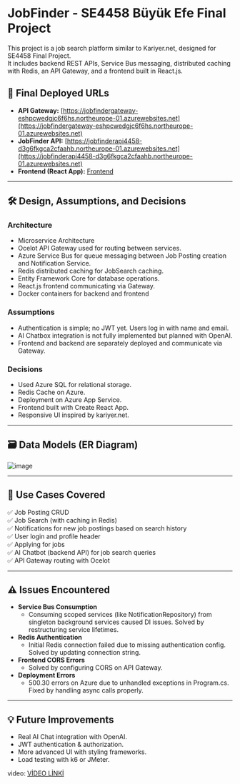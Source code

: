 # JobFinder - SE4458 Büyük Efe Final Project

This project is a job search platform similar to Kariyer.net, designed for SE4458 Final Project.  
It includes backend REST APIs, Service Bus messaging, distributed caching with Redis, an API Gateway, and a frontend built in React.js.

## 🚀 Final Deployed URLs

- **API Gateway:** [https://jobfindergateway-eshpcwedgjc6f6hs.northeurope-01.azurewebsites.net](https://jobfindergateway-eshpcwedgjc6f6hs.northeurope-01.azurewebsites.net)
- **JobFinder API:** [https://jobfinderapi4458-d3g6fkgca2cfaahb.northeurope-01.azurewebsites.net](https://jobfinderapi4458-d3g6fkgca2cfaahb.northeurope-01.azurewebsites.net)
- **Frontend (React App):** [Frontend](https://github.com/closedQuarts/JobFinderFrontend)

---

## 🛠 Design, Assumptions, and Decisions

### Architecture

- Microservice Architecture
- Ocelot API Gateway used for routing between services.
- Azure Service Bus for queue messaging between Job Posting creation and Notification Service.
- Redis distributed caching for JobSearch caching.
- Entity Framework Core for database operations.
- React.js frontend communicating via Gateway.
- Docker containers for backend and frontend

### Assumptions

- Authentication is simple; no JWT yet. Users log in with name and email.
- AI Chatbox integration is not fully implemented but planned with OpenAI.
- Frontend and backend are separately deployed and communicate via Gateway.

### Decisions

- Used Azure SQL for relational storage.
- Redis Cache on Azure.
- Deployment on Azure App Service.
- Frontend built with Create React App.
- Responsive UI inspired by kariyer.net.

---

## 🗃 Data Models (ER Diagram)

![image](https://github.com/user-attachments/assets/77197fd7-45ca-43b1-9744-b4221c4295fe)


---

## 🎯 Use Cases Covered

✅ Job Posting CRUD  
✅ Job Search (with caching in Redis)  
✅ Notifications for new job postings based on search history  
✅ User login and profile header  
✅ Applying for jobs  
✅ AI Chatbot (backend API) for job search queries  
✅ API Gateway routing with Ocelot

---

## ⚠️ Issues Encountered

- **Service Bus Consumption**
  - Consuming scoped services (like NotificationRepository) from singleton background services caused DI issues. Solved by restructuring service lifetimes.
- **Redis Authentication**
  - Initial Redis connection failed due to missing authentication config. Solved by updating connection string.
- **Frontend CORS Errors**
  - Solved by configuring CORS on API Gateway.
- **Deployment Errors**
  - 500.30 errors on Azure due to unhandled exceptions in Program.cs. Fixed by handling async calls properly.

---

## 💡 Future Improvements

- Real AI Chat integration with OpenAI.
- JWT authentication & authorization.
- More advanced UI with styling frameworks.
- Load testing with k6 or JMeter.

video:  [VİDEO LİNKİ](https://youtu.be/h19T-_WYFaw)
